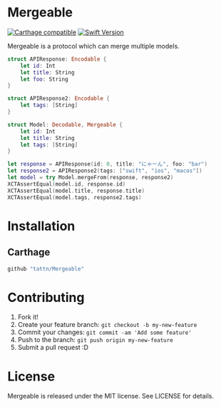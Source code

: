 Mergeable
===

[![Carthage compatible](https://img.shields.io/badge/Carthage-compatible-4BC51D.svg?style=flat)](https://github.com/Carthage/Carthage)
[![Swift Version](https://img.shields.io/badge/Swift-4-F16D39.svg)](https://developer.apple.com/swift)


Mergeable is a protocol which can merge multiple models.

```swift
struct APIResponse: Encodable {
    let id: Int
    let title: String
    let foo: String
}

struct APIResponse2: Encodable {
    let tags: [String]
}

struct Model: Decodable, Mergeable {
    let id: Int
    let title: String
    let tags: [String]
}

let response = APIResponse(id: 0, title: "にゃーん", foo: "bar")
let response2 = APIResponse2(tags: ["swift", "ios", "macos"])
let model = try Model.mergeFrom(response, response2)
XCTAssertEqual(model.id, response.id)
XCTAssertEqual(model.title, response.title)
XCTAssertEqual(model.tags, response2.tags)
```

## 

# Installation

## Carthage

```ruby
github "tattn/Mergeable"
```


# Contributing

1. Fork it!
2. Create your feature branch: `git checkout -b my-new-feature`
3. Commit your changes: `git commit -am 'Add some feature'`
4. Push to the branch: `git push origin my-new-feature`
5. Submit a pull request :D

# License

Mergeable is released under the MIT license. See LICENSE for details.

